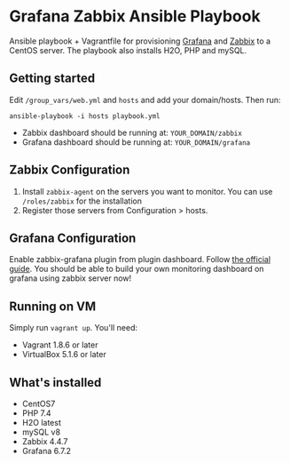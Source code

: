 # Grafana Zabbix Ansible Playbook

Ansible playbook + Vagrantfile for provisioning [Grafana](https://grafana.com/) and [Zabbix](https://zabbix.org/wiki/Main_Page) to a CentOS server. The playbook also installs H2O, PHP and mySQL.

## Getting started

Edit `/group_vars/web.yml` and `hosts` and add your domain/hosts. Then run:

```
ansible-playbook -i hosts playbook.yml
```

* Zabbix dashboard should be running at: `YOUR_DOMAIN/zabbix`
* Grafana dashboard should be running at: `YOUR_DOMAIN/grafana`

## Zabbix Configuration

1. Install `zabbix-agent` on the servers you want to monitor. You can use `/roles/zabbix` for the installation
2. Register those servers from Configuration > hosts.

## Grafana Configuration
Enable zabbix-grafana plugin from plugin dashboard. Follow [the official guide](https://alexanderzobnin.github.io/grafana-zabbix/configuration/). You should be able to build your own monitoring dashboard on grafana using zabbix server now!

## Running on VM
Simply run `vagrant up`. You'll need:
* Vagrant 1.8.6 or later
* VirtualBox 5.1.6 or later

## What's installed

- CentOS7
- PHP 7.4
- H2O latest
- mySQL v8
- Zabbix 4.4.7
- Grafana 6.7.2
